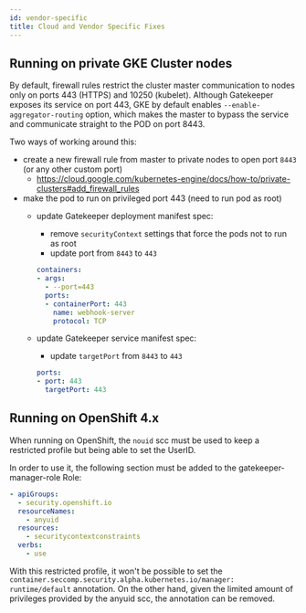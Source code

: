 ```yaml
---
id: vendor-specific
title: Cloud and Vendor Specific Fixes
---
```


## Running on private GKE Cluster nodes

By default, firewall rules restrict the cluster master communication to nodes only on ports 443 (HTTPS) and 10250 (kubelet). Although Gatekeeper exposes its service on port 443, GKE by default enables `--enable-aggregator-routing` option, which makes the master to bypass the service and communicate straight to the POD on port 8443.

Two ways of working around this:

- create a new firewall rule from master to private nodes to open port `8443` (or any other custom port)
  - https://cloud.google.com/kubernetes-engine/docs/how-to/private-clusters#add_firewall_rules
- make the pod to run on privileged port 443 (need to run pod as root)
  - update Gatekeeper deployment manifest spec:
    - remove `securityContext` settings that force the pods not to run as root
    - update port from `8443` to `443`
    ```yaml
    containers:
    - args:
      - --port=443
      ports:
      - containerPort: 443
        name: webhook-server
        protocol: TCP
    ```

  - update Gatekeeper service manifest spec:
    - update `targetPort` from `8443` to `443`
    ```yaml
    ports:
    - port: 443
      targetPort: 443
    ```

## Running on OpenShift 4.x

When running on OpenShift, the `nouid` scc must be used to keep a restricted profile but being able to set the UserID.

In order to use it, the following section must be added to the gatekeeper-manager-role Role:

```yaml
- apiGroups:
  - security.openshift.io
  resourceNames:
    - anyuid
  resources:
    - securitycontextconstraints
  verbs:
    - use
```

With this restricted profile, it won't be possible to set the `container.seccomp.security.alpha.kubernetes.io/manager: runtime/default` annotation. On the other hand, given the limited amount of privileges provided by the anyuid scc, the annotation can be removed.
